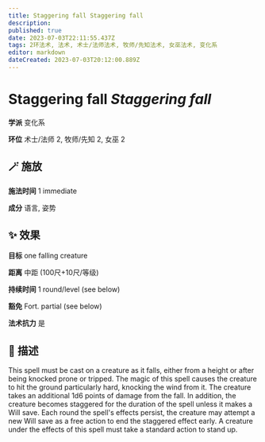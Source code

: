 ```yaml
---
title: Staggering fall Staggering fall
description: 
published: true
date: 2023-07-03T22:11:55.437Z
tags: 2环法术, 法术, 术士/法师法术, 牧师/先知法术, 女巫法术, 变化系
editor: markdown
dateCreated: 2023-07-03T20:12:00.889Z
---
```


# **Staggering fall** *Staggering fall*

**学派** 变化系 

**环位** 术士/法师 2, 牧师/先知 2, 女巫 2

## 🪄 施放

**施法时间** 1 immediate

**成分** 语言, 姿势

## ✨ 效果 

**目标** one falling creature 

**距离** 中距 (100尺+10尺/等级)  

**持续时间** 1 round/level (see below) 

**豁免** Fort. partial (see below)

**法术抗力** 是

## 📖 描述

This spell must be cast on a creature as it falls, either from a height or after being knocked prone or tripped. The magic of this spell causes the creature to hit the ground particularly hard, knocking the wind from it. The creature takes an additional 1d6 points of damage from the fall. In addition, the creature becomes staggered for the duration of the spell unless it makes a Will save. Each round the spell's effects persist, the creature may attempt a new Will save as a free action to end the staggered effect early. A creature under the effects of this spell must take a standard action to stand up.
    